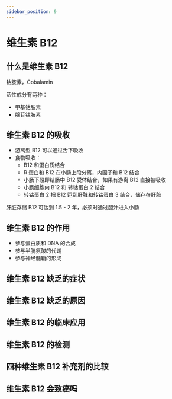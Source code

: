 ```yaml
---
sidebar_position: 9
---
```


# 维生素 B12

## 什么是维生素 B12

钴胺素，Cobalamin

活性成分有两种：

- 甲基钴胺素
- 腺苷钴胺素

## 维生素 B12 的吸收

- 游离型 B12 可以通过舌下吸收
- 食物吸收：
  - B12 和蛋白质结合
  - R 蛋白和 B12 在小肠上段分离，内因子和 B12 结合
  - 小肠下段即结肠中 B12 受体结合，如果有游离 B12 直接被吸收
  - 小肠细胞内 B12 和 转钴蛋白 2 结合
  - 转钴蛋白 2 把 B12 运到肝脏和转钴蛋白 3 结合，储存在肝脏

肝脏存储 B12 可达到 1.5 - 2 年，必须时通过胆汁进入小肠

## 维生素 B12 的作用

- 参与蛋白质和 DNA 的合成
- 参与半胱氨酸的代谢
- 参与神经髓鞘的形成

## 维生素 B12 缺乏的症状

## 维生素 B12 缺乏的原因

## 维生素 B12 的临床应用

## 维生素 B12 的检测

## 四种维生素 B12 补充剂的比较

## 维生素 B12 会致癌吗

